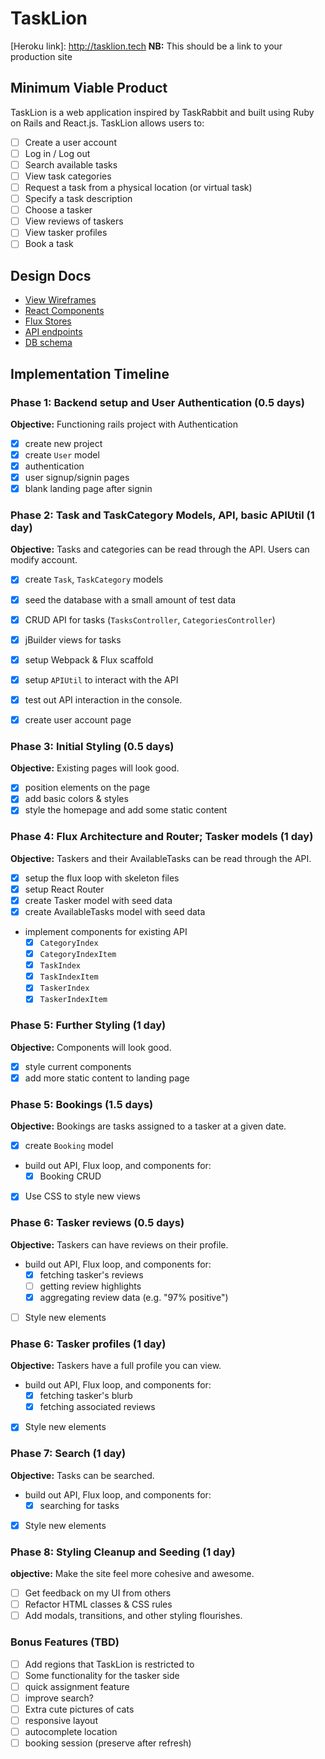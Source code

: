 # TaskLion

[Heroku link]: http://tasklion.tech **NB:** This should be a link to your production site

[heroku]: http://www.herokuapp.com

## Minimum Viable Product

TaskLion is a web application inspired by TaskRabbit and built using Ruby on Rails and React.js. TaskLion allows users to:

<!-- This is a Markdown checklist. Use it to keep track of your
progress. Put an x between the brackets for a checkmark: [x] -->

- [ ] Create a user account
- [ ] Log in / Log out
- [ ] Search available tasks
- [ ] View task categories
- [ ] Request a task from a physical location (or virtual task)
- [ ] Specify a task description
- [ ] Choose a tasker
- [ ] View reviews of taskers
- [ ] View tasker profiles
- [ ] Book a task

## Design Docs
* [View Wireframes][views]
* [React Components][components]
* [Flux Stores][stores]
* [API endpoints][api-endpoints]
* [DB schema][schema]

[views]: ./docs/views.md
[components]: ./docs/components.md
[stores]: ./docs/stores.md
[api-endpoints]: ./docs/api-endpoints.md
[schema]: ./docs/schema.md

## Implementation Timeline

### Phase 1: Backend setup and User Authentication (0.5 days)

**Objective:** Functioning rails project with Authentication

- [x] create new project
- [x] create `User` model
- [x] authentication
- [x] user signup/signin pages
- [x] blank landing page after signin

### Phase 2: Task and TaskCategory Models, API, basic APIUtil (1 day)

**Objective:** Tasks and categories can be read through the API. Users can modify account.

- [x] create `Task`, `TaskCategory` models
- [x] seed the database with a small amount of test data
- [x] CRUD API for tasks (`TasksController`, `CategoriesController`)
- [x] jBuilder views for tasks
- [x] setup Webpack & Flux scaffold
- [x] setup `APIUtil` to interact with the API
- [x] test out API interaction in the console.
- [x] create user account page


### Phase 3: Initial Styling (0.5 days)
**Objective:** Existing pages will look good.

- [x] position elements on the page
- [x] add basic colors & styles
- [x] style the homepage and add some static content

### Phase 4: Flux Architecture and Router; Tasker models (1 day)

**Objective:** Taskers and their AvailableTasks can be read through the API.

- [x] setup the flux loop with skeleton files
- [x] setup React Router
- [x] create Tasker model with seed data
- [x] create AvailableTasks model with seed data
- implement components for existing API
  - [x] `CategoryIndex`
  - [x] `CategoryIndexItem`
  - [x] `TaskIndex`
  - [x] `TaskIndexItem`
  - [x] `TaskerIndex`
  - [x] `TaskerIndexItem`

### Phase 5: Further Styling (1 day)
**Objective:** Components will look good.

- [x] style current components
- [x] add more static content to landing page

### Phase 5: Bookings (1.5 days)

**Objective:** Bookings are tasks assigned to a tasker at a given date.

- [x] create `Booking` model
- build out API, Flux loop, and components for:
  - [x] Booking CRUD
  <!-- TODO -->
  <!-- - [ ] Booking form with specialized options (e.g. some tasks ask if they need a car) -->
- [x] Use CSS to style new views

### Phase 6: Tasker reviews (0.5 days)

**Objective:** Taskers can have reviews on their profile.

- build out API, Flux loop, and components for:
  - [x] fetching tasker's reviews
  - [ ] getting review highlights
  - [x] aggregating review data (e.g. "97% positive")
- [ ] Style new elements

### Phase 6: Tasker profiles (1 day)

**Objective:** Taskers have a full profile you can view.

- build out API, Flux loop, and components for:
  - [x] fetching tasker's blurb
  - [x] fetching associated reviews
- [x] Style new elements

### Phase 7: Search (1 day)

**Objective:** Tasks can be searched.

- build out API, Flux loop, and components for:
  - [x] searching for tasks
- [x] Style new elements


### Phase 8: Styling Cleanup and Seeding (1 day)

**objective:** Make the site feel more cohesive and awesome.

- [ ] Get feedback on my UI from others
- [ ] Refactor HTML classes & CSS rules
- [ ] Add modals, transitions, and other styling flourishes.

### Bonus Features (TBD)
- [ ] Add regions that TaskLion is restricted to
- [ ] Some functionality for the tasker side
- [ ] quick assignment feature
- [ ] improve search?
- [ ] Extra cute pictures of cats
- [ ] responsive layout
- [ ] autocomplete location
- [ ] booking session (preserve after refresh)

[phase-one]: ./docs/phases/phase1.md
[phase-two]: ./docs/phases/phase2.md
[phase-three]: ./docs/phases/phase3.md
[phase-four]: ./docs/phases/phase4.md
[phase-five]: ./docs/phases/phase5.md
[phase-six]: ./docs/phases/phase6.md
[phase-seven]: ./docs/phases/phase7.md
[phase-eight]: ./docs/phases/phase8.md
